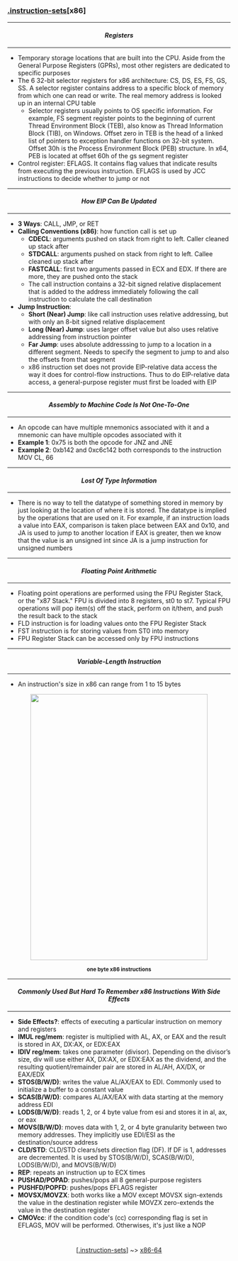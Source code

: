 ### [.instruction-sets](instruction-sets.md)[__x86__]

---
#### *<p align='center'> Registers </p>*
---
* Temporary storage locations that are built into the CPU. Aside from the General Purpose Registers (GPRs), most other registers are dedicated to specific purposes
* The 6 32-bit selector registers for x86 architecture: CS, DS, ES, FS, GS, SS. A selector register contains address to a specific block of memory from which one can read or write. The real memory address is looked up in an internal CPU table 
  * Selector registers usually points to OS specific information. For example, FS segment register points to the beginning of current Thread Environment Block (TEB), also know as Thread Information Block (TIB), on Windows. Offset zero in TEB is the head of a linked list of pointers to exception handler functions on 32-bit system. Offset 30h is the Process Environment Block (PEB) structure. In x64, PEB is located at offset 60h of the gs segment register
* Control register: EFLAGS. It contains flag values that indicate results from executing the previous instruction. EFLAGS is used by JCC instructions to decide whether to jump or not

---
#### *<p align='center'> How EIP Can Be Updated </p>*
---
* __3 Ways__: CALL, JMP, or RET
* __Calling Conventions (x86)__: how function call is set up
  * __CDECL__: arguments pushed on stack from right to left. Caller cleaned up stack after
  * __STDCALL__: arguments pushed on stack from right to left. Callee cleaned up stack after
  * __FASTCALL__: first two arguments passed in ECX and EDX. If there are more, they are pushed onto the stack
  * The call instruction contains a 32-bit signed relative displacement that is added to the address immediately following the call instruction to calculate the call destination
* __Jump Instruction__: 
  * __Short (Near) Jump__: like call instruction uses relative addressing, but with only an 8-bit signed relative displacement
  * __Long (Near) Jump__: uses larger offset value but also uses relative addressing from instruction pointer
  * __Far Jump__: uses absolute addresssing to jump to a location in a different segment. Needs to specify the segment to jump to and also the offsets from that segment 
  * x86 instruction set does not provide EIP-relative data access the way it does for control-flow instructions. Thus to do EIP-relative data access, a general-purpose register must first be loaded with EIP

---
#### *<p align='center'> Assembly to Machine Code Is Not One-To-One </p>*
---
* An opcode can have multiple mnemonics associated with it and a mnemonic can have multiple opcodes associated with it
* __Example 1__: 0x75 is both the opcode for JNZ and JNE
* __Example 2__: 0xb142 and 0xc6c142 both corresponds to the instruction MOV CL, 66

---
#### *<p align='center'> Lost Of Type Information </p>*
---
* There is no way to tell the datatype of something stored in memory by just looking at the location of where it is stored. The datatype is implied by the operations that are used on it. For example, if an instruction loads a value into EAX, comparison is taken place between EAX and 0x10, and JA is used to jump to another location if EAX is greater, then we know that the value is an unsigned int since JA is a jump instruction for unsigned numbers

---
#### *<p align='center'> Floating Point Arithmetic </p>*
---
* Floating point operations are performed using the FPU Register Stack, or the "x87 Stack." FPU is divided into 8 registers, st0 to st7. Typical FPU operations will pop item(s) off the stack, perform on it/them, and push the result back to the stack
* FLD instruction is for loading values onto the FPU Register Stack
* FST instruction is for storing values from ST0 into memory 
* FPU Register Stack can be accessed only by FPU instructions

---
#### *<p align='center'> Variable-Length Instruction </p>*
---
* An instruction's size in x86 can range from 1 to 15 bytes

<div align='center'> 
<img src="https://github.com/yellowbyte/reverse-engineering-reference-manual/blob/master/images/instruction-sets/x86/x86.png" height="600" width="400"> 
<p align='center'><sub><strong>one byte x86 instructions</strong></sub></p>
</div>

---
#### *<p align='center'> Commonly Used But Hard To Remember x86 Instructions With Side Effects </p>*
---
* __Side Effects?__: effects of executing a particular instruction on memory and registers
* __IMUL reg/mem__: register is multiplied with AL, AX, or EAX and the result is stored in AX, DX:AX, or EDX:EAX
* __IDIV reg/mem__: takes one parameter (divisor). Depending on the divisor’s size, div will use either AX, DX:AX, or EDX:EAX as the dividend, and the resulting quotient/remainder pair are stored in AL/AH, AX/DX, or EAX/EDX
* __STOS(B/W/D)__: writes the value AL/AX/EAX to EDI. Commonly used to initialize a buffer to a constant value
* __SCAS(B/W/D)__: compares AL/AX/EAX with data starting at the memory address EDI
* __LODS(B/W/D)__: reads 1, 2, or 4 byte value from esi and stores it in al, ax, or eax 
* __MOVS(B/W/D)__: moves data with 1, 2, or 4 byte granularity between two memory addresses. They implicitly use EDI/ESI as the destination/source address
* __CLD/STD__: CLD/STD clears/sets direction flag (DF). If DF is 1, addresses are decremented. It is used by STOS(B/W/D), SCAS(B/W/D), LODS(B/W/D), and MOVS(B/W/D)  
* __REP__: repeats an instruction up to ECX times
* __PUSHAD/POPAD__: pushes/pops all 8 general-purpose registers 
* __PUSHFD/POPFD__: pushes/pops EFLAGS register 
* __MOVSX/MOVZX__: both works like a MOV except MOVSX sign-extends the value in the destination register while MOVZX zero-extends the value in the destination register   
* __CMOVcc__: if the condition code's (cc) corresponding flag is set in EFLAGS, MOV will be performed. Otherwises, it's just like a NOP 

#
<p align='center'>[<a href="instruction-sets.md">.instruction-sets</a>] ~> <a href="x86-64.md">x86-64</a></p>
